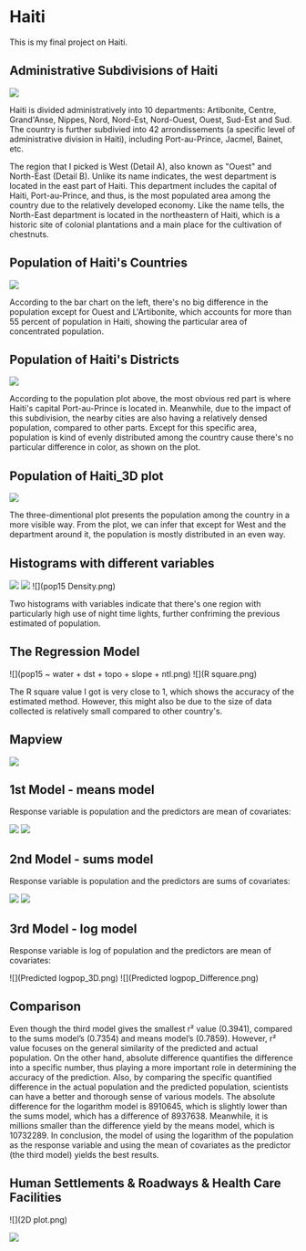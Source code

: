# Haiti

This is my final project on Haiti.

## Administrative Subdivisions of Haiti

![](details3.0.png)

Haiti is divided administratively into 10 departments: Artibonite, Centre, Grand'Anse, Nippes, Nord, Nord-Est, Nord-Ouest, Ouest, Sud-Est and Sud. The country is further subdivied into 42 arrondissements (a specific level of administrative division in Haiti), including Port-au-Prince, Jacmel, Bainet, etc.

The region that I picked is West (Detail A), also known as "Ouest" and North-East (Detail B). Unlike its name indicates, the west department is located in the east part of Haiti. This department includes the capital of Haiti, Port-au-Prince, and thus, is the most populated area among the country due to the relatively developed economy. Like the name tells, the North-East department is located in the northeastern of Haiti, which is a historic site of colonial plantations and a main place for the cultivation of chestnuts.

## Population of Haiti's Countries

![](Haiti.png)

According to the bar chart on the left, there's no big difference in the population except for Ouest and L'Artibonite, which accounts for more than 55 percent of population in Haiti, showing the particular area of concentrated population.

## Population of Haiti's Districts

![](Haiti_pop19_adm2.png)

According to the population plot above, the most obvious red part is where Haiti's capital Port-au-Prince is located in. Meanwhile, due to the impact of this subdivision, the nearby cities are also having a relatively densed population, compared to other parts. Except for this specific area, population is kind of evenly distributed among the country cause there's no particular difference in color, as shown on the plot.


## Population of Haiti_3D plot

![](Haiti_3D.gif)

The three-dimentional plot presents the population among the country in a more visible way. From the plot, we can infer that except for West and the department around it, the population is mostly distributed in an even way. 

## Histograms with different variables

![](density&ntl.png)
![](density&til+dst040.png)
![](pop15 Density.png)

Two histograms with variables indicate that there's one region with particularly high use of night time lights, further confriming the previous estimated of population.

## The Regression Model

![](pop15 ~ water + dst + topo + slope + ntl.png)
![](R square.png)

The R square value I got is very close to 1, which shows the accuracy of the estimated method. However, this might also be due to the size of data collected is relatively small compared to other country's.

## Mapview

![](Port-au-Prince_mapview.png)

## 1st Model - means model
Response variable is population and the predictors are mean of covariates:

![](population&Means_3D.png)
![](Population&Means_Difference.png)

## 2nd Model - sums model
Response variable is population and the predictors are sums of covariates:

![](Population&Sums_3D.png)
![](Population&Sums_Difference.png)	

## 3rd Model - log model
Response variable is log of population and the predictors are mean of covariates:

![](Predicted logpop_3D.png)
![](Predicted logpop_Difference.png)

## Comparison

Even though the third model gives the smallest r² value (0.3941), compared to the sums model’s (0.7354) and means model’s (0.7859). However, r² value focuses on the general similarity of the predicted and actual population. On the other hand, absolute difference quantifies the difference into a specific number, thus playing a more important role in determining the accuracy of the prediction. Also, by comparing the specific quantified difference in the actual population and the predicted population, scientists can have a better and thorough sense of various models. The absolute difference for the logarithm model is 8910645, which is slightly lower than the sums model, which has a difference of 8937638. Meanwhile, it is millions smaller than the difference yield by the means model, which is 10732289. In conclusion, the model of using the logarithm of the population as the response variable and using the mean of covariates as the predictor (the third model) yields the best results.

## Human Settlements & Roadways & Health Care Facilities

![](2D plot.png)

![](roadways.gif)

















